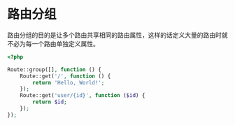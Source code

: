 # 路由分组

路由分组的目的是让多个路由共享相同的路由属性，这样的话定义大量的路由时就不必为每一个路由单独定义属性。

```php
<?php

Route::group([], function () {
    Route::get('/', function () {
        return 'Hello, World!';
    });
    Route::get('user/{id}', function ($id) {
        return $id;
    });
});

```


